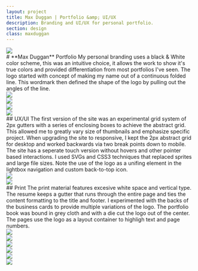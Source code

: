 ```yaml
---
layout: project
title: Max Duggan | Portfolio &amp; UI/UX
description: Branding and UI/UX for personal portfolio.
section: design
class: maxduggan
---
```


<div class="two-thirds-tile"><a class="max" rel="group" href="logo.gif" ><img src="logo.gif" alt=" "/></a></div>

<div class="third-text" markdown="1">
# **Max Duggan** Portfolio
My personal branding uses a black & White color scheme, this was an intuitive choice, it allows the work to show it's true colors and provided differentiation from most portfolios I've seen. The logo started with concept of making my name out of a continuous folded line. This wordmark then defined the shape of the logo by pulling out the angles of the line.
</div>

<div class="half-tile"><a class="max" rel="group" href="logo-variation.jpg" ><img src="logo-variation.jpg" alt=" "/></a></div>

<div class="half-tile"><a class="max" rel="group" href="desktop.jpg" ><img src="desktop.jpg" alt=" "/></a></div>
<div class="half-tile"><a class="max" rel="group" href="devices.jpg" ><img src="devices.jpg" alt=" "/></a></div>
<div class="half-tile"><a class="max" rel="group" href="tablet-mobile.jpg" ><img src="tablet-mobile.jpg" alt=" "/></a></div>

<div class="full-text" markdown="1">
## UX/UI
The first version of the site was an experimental grid system of 2px gutters with a series of enclosing boxes to achieve the abstract grid. This allowed me to greatly vary size of thumbnails and emphasize specific project. When upgrading the site to responsive, I kept the 2px abstract grid for desktop and worked backwards via two break points down to mobile. The site has a seperate touch version without hovers and other pointer based interactions. I used SVGs and CSS3 techniques that replaced sprites and large file sizes. Note the use of the logo as a unifing element in the lightbox navigation and custom back-to-top icon.
</div>

<div class="half-tile"><a class="max" rel="group" href="back-to-top.gif" ><img src="back-to-top.gif" alt=" "/></a></div>
<div class="half-tile"><a class="max" rel="group" href="about-comps.jpg" ><img src="about-comps.jpg" alt=" "/></a></div>


<div class="full-text" markdown="1">
## Print
The print material features excesive white space and vertical type. The resume keeps a gutter that runs through the entire page and ties the content formatting to the title and footer. I experimented with the backs of the business cards to provide multiple variations of the logo. The portfolio book was bound in grey cloth and with a die cut the logo out of the center. The pages use the logo as a layout container to highligh text and page numbers.
</div>

<div class="half-tile"><a class="max" rel="group" href="stationary.jpg" ><img src="stationary.jpg" alt=" "/></a></div>
<div class="half-tile"><a class="max" rel="group" href="stationary-2.jpg" ><img src="stationary-2.jpg" alt=" "/></a></div>
<div class="fourth-tile"><a class="max" rel="group" href="book-1.jpg" ><img src="book-1.jpg" alt=" "/></a></div>
<div class="fourth-tile"><a class="max" rel="group" href="book-4.jpg" ><img src="book-4.jpg" alt=" "/></a></div>
<div class="fourth-tile"><a class="max" rel="group" href="book-2.jpg" ><img src="book-2.jpg" alt=" "/></a></div>
<div class="fourth-tile"><a class="max" rel="group" href="book-3.jpg" ><img src="book-3.jpg" alt=" "/></a></div>
